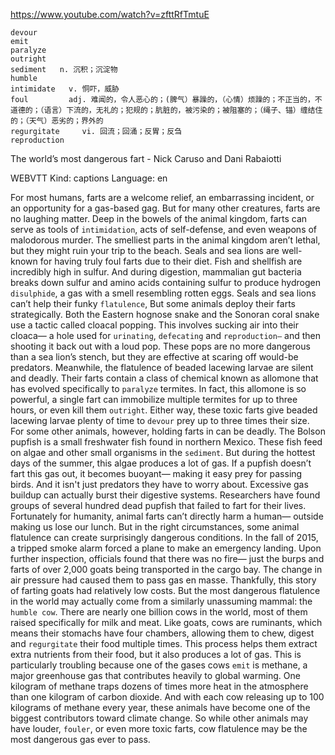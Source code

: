 https://www.youtube.com/watch?v=zfttRfTmtuE

```
devour 
emit 
paralyze 
outright 
sediment   n. 沉积；沉淀物
humble 
intimidate   v. 恫吓，威胁
foul         adj. 难闻的，令人恶心的；(脾气）暴躁的，（心情）烦躁的；不正当的，不道德的；（语言）下流的，无礼的；犯规的；肮脏的，被污染的；被阻塞的；（绳子、锚）缠结住的；（天气）恶劣的；界外的
regurgitate     vi. 回流；回涌；反胃；反刍
reproduction 
```

The world’s most dangerous fart - Nick Caruso and Dani Rabaiotti

WEBVTT Kind: captions Language: en 

For most humans, farts are a welcome relief, an embarrassing incident, or an opportunity for a gas-based gag. But for many other creatures, farts are no laughing matter. Deep in the bowels of the animal kingdom, farts can serve as tools of `intimidation`, acts of self-defense, and even weapons of malodorous murder. The smelliest parts in the animal kingdom aren’t lethal, but they might ruin your trip to the beach. Seals and sea lions are well-known for having truly foul farts due to their diet. Fish and shellfish are incredibly high in sulfur. And during digestion, mammalian gut bacteria breaks down sulfur and amino acids containing sulfur to produce hydrogen `disulphide`, a gas with a smell resembling rotten eggs. Seals and sea lions can’t help their funky `flatulence`, But some animals deploy their farts strategically. Both the Eastern hognose snake and the Sonoran coral snake use a tactic called cloacal popping. This involves sucking air into their cloaca— a hole used for `urinating`, `defecating` and `reproduction—` and then shooting it back out with a loud pop. These pops are no more dangerous than a sea lion’s stench, but they are effective at scaring off would-be predators. Meanwhile, the flatulence of beaded lacewing larvae are silent and deadly. Their farts contain a class of chemical known as allomone that has evolved specifically to `paralyze` termites. In fact, this allomone is so powerful, a single fart can immobilize multiple termites for up to three hours, or even kill them `outright`. Either way, these toxic farts give beaded lacewing larvae plenty of time to `devour` prey up to three times their size. For some other animals, however, holding farts in can be deadly. The Bolson pupfish is a small freshwater fish found in northern Mexico. These fish feed on algae and other small organisms in the `sediment`. But during the hottest days of the summer, this algae produces a lot of gas. If a pupfish doesn’t fart this gas out, it becomes buoyant— making it easy prey for passing birds. And it isn't just predators they have to worry about. Excessive gas buildup can actually burst their digestive systems. Researchers have found groups of several hundred dead pupfish that failed to fart for their lives. Fortunately for humanity, animal farts can’t directly harm a human— outside making us lose our lunch. But in the right circumstances, some animal flatulence can create surprisingly dangerous conditions. In the fall of 2015, a tripped smoke alarm forced a plane to make an emergency landing. Upon further inspection, officials found that there was no fire— just the burps and farts of over 2,000 goats being transported in the cargo bay. The change in air pressure had caused them to pass gas en masse. Thankfully, this story of farting goats had relatively low costs. But the most dangerous flatulence in the world may actually come from a similarly unassuming mammal: the `humble cow`. There are nearly one billion cows in the world, most of them raised specifically for milk and meat. Like goats, cows are ruminants, which means their stomachs have four chambers, allowing them to chew, digest and `regurgitate` their food multiple times. This process helps them extract extra nutrients from their food, but it also produces a lot of gas. This is particularly troubling because one of the gases cows `emit` is methane, a major greenhouse gas that contributes heavily to global warming. One kilogram of methane traps dozens of times more heat in the atmosphere than one kilogram of carbon dioxide. And with each cow releasing up to 100 kilograms of methane every year, these animals have become one of the biggest contributors toward climate change. So while other animals may have louder, `fouler`, or even more toxic farts, cow flatulence may be the most dangerous gas ever to pass. 